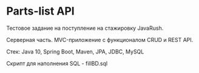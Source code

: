 # Parts-list API

Тестовое задание на поступление на стажировку JavaRush. 

Серверная часть. MVC-приложение с функционалом CRUD и REST API.

Стек: Java 10, Spring Boot, Maven, JPA, JDBC, MySQL

Скрипт для наполнения SQL - fillBD.sql
